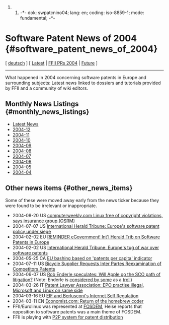 1.  1.  -\*- dok: swpatcnino04; lang: en; coding: iso-8859-1; mode:
        fundamental; -\*-

# Software Patent News of 2004 {#software_patent_news_of_2004}

\[ [ deutsch](Swpatcnino04De "wikilink") \] \[ [
Latest](SwpatcninoEn "wikilink") \| [FFII PRs
2004](http://swpat.ffii.org/log/04/ "wikilink") \| [
Future](SwpatFuturEn "wikilink") \]

------------------------------------------------------------------------

What happened in 2004 concerning software patents in Europe and
surrounding subjects: Latest news linked to dossiers and tutorials
provided by FFII and a community of wiki editors.

## Monthly News Listings {#monthly_news_listings}

-   [ Latest News](SwpatcninoEn "wikilink")
-   [ 2004-12](Swpatcnino0412En "wikilink")
-   [ 2004-11](Swpatcnino0411En "wikilink")
-   [ 2004-10](Swpatcnino0410En "wikilink")
-   [ 2004-09](Swpatcnino0409En "wikilink")
-   [ 2004-08](Swpatcnino0408En "wikilink")
-   [ 2004-07](Swpatcnino0407En "wikilink")
-   [ 2004-06](Swpatcnino0406En "wikilink")
-   [ 2004-05](Swpatcnino0405En "wikilink")
-   [ 2004-04](Swpatcnino0404En "wikilink")

## Other news items {#other_news_items}

Some of these were moved away early from the news ticker because they
were found to be irrelevant or inappropriate.

-   2004-08-20 US [computerweekly.com Linux free of copyright
    violations, says insurance group
    (OSRM)](http://www.computerweekly.com/articles/article.asp?liArticleID=130034&liFlavourID=1&sp=1 "wikilink")
-   2004-07-07 US [International Herald Tribune: Europe\'s software
    patent policy under
    siege](http://www.iht.com/search/ihtsearch.php?id=528268&owner=(IHT)&date=20040708144257 "wikilink")
-   2004-02-02 EU [REMINDER eGovernment! Int\'l Herald Trib on Software
    Patents in
    Europe](http://www.aful.org/wws/arc/patents/2004-02/msg00003.html "wikilink")
-   2004-02-02 US [International Herald Tribune: Europe\'s tug of war
    over software
    patents](http://www.iht.com/articles/127600.html "wikilink")
-   2004-05-25 CA [EU bashing based on \'patents per capita\'
    indicator](http://www.thestar.com/NASApp/cs/ContentServer?pagename=thestar/Layout/Article_Type1&c=Article&cid=1085436608849&call_pageid=968350072197&col=969048863851 "wikilink")
-   2004-07-11 US [Bicycle Supplier Requests Inter Partes Reexamination
    of Competitors
    Patents](http://patentlaw.typepad.com/patent/2004/07/shimanos_inter_.html "wikilink")
-   2004-06-07 US [Rob Enderle speculates: Will Apple go the SCO path of
    litigation?](http://www.technewsworld.com/story/34271.html "wikilink")
    (Note: Enderle is [considered by
    some](http://essaysfromexodus.scripting.com/stories/storyReader$1541 "wikilink")
    as a
    [troll](http://www.orangecrate.com/article.php?op=Print=192 "wikilink"))
-   2004-03-26 IT [ Patent Lawyer Association: EPO practise illegal,
    Microsoft and Linux on same side](Brevetti030326En "wikilink")
-   2004-03-16 EU [ EIF and Berlusconi\'s Internet Self
    Regulation](ItCensor040316De "wikilink")
-   2004-03-11 EN [Economist.com: Return of the homebrew
    coder](http://www.economist.com/science/tq/displayStory.cfm?story_id=2476892 "wikilink")
-   FFII/Eurolinux was represented at
    [FOSDEM](http://plone.ffii.org/events/2004/fosdem/ "wikilink"),
    Heise reports that opposition to software patents was a main theme
    of FOSDEM.
-   FFII is playing with [P2P system for patent
    distribution](http://pattorrent.ffii.org "wikilink")

